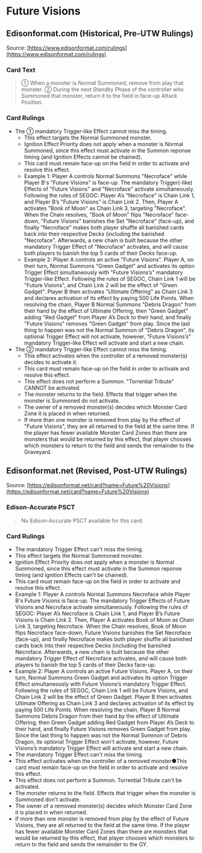 # Future Visions

## Edisonformat.com (Historical, Pre-UTW Rulings)

Source: [https://www.edisonformat.com/rulings](https://www.edisonformat.com/rulings)

### Card Text

> ① When a monster is Normal Summoned, remove from play that monster. ② During the next Standby Phase of the controller who Summoned that monster, return it to the field in face-up Attack Position.

### Card Rulings

*   The ① mandatory Trigger-like Effect cannot miss the timing.
    *   This effect targets the Normal Summoned monster.
    *   Ignition Effect Priority does not apply when a monster is Normal Summoned, since this effect must activate in the Summon reponse timing (and Ignition Effects cannot be chained).
    *   This card must remain face-up on the field in order to activate and resolve this effect.
    *   Example 1: Player A controls Normal Summons "Necroface" while Player B's "Future Visions" is face-up. The mandatory Trigger(-like) Effects of "Future Visions" and "Necroface" activate simultaneously. Following the rules of SEGOC: Player A’s "Necroface" is Chain Link 1, and Player B’s "Future Visions" is Chain Link 2. Then, Player A activates "Book of Moon" as Chain Link 3, targeting "Necroface". When the Chain resolves, "Book of Moon" flips "Necroface" face-down, "Future Visions" banishes the Set "Necroface" (face-up), and finally "Necroface" makes both player shuffle all banished cards back into their respective Decks (including the banished "Necroface". Afterwards, a new chain is built because the other mandatory Trigger Effect of "Necroface" activates, and will cause both players to banish the top 5 cards of their Decks face-up.
    *   Example 2: Player A controls an active "Future Visions". Player A, on their turn, Normal Summons "Green Gadget" and activates its option Trigger Effect simultaneously with "Future Visions’s" mandatory Trigger-like Effect. Following the rules of SEGOC, Chain Link 1 will be "Future Visions", and Chain Link 2 will be the effect of "Green Gadget". Player B then activates "Ultimate Offering" as Chain Link 3 and declares activation of its effect by paying 500 Life Points. When resolving the chain, Player B Normal Summons "Debris Dragon" from their hand by the effect of Ultimate Offering, then "Green Gadget" adding "Red Gadget" from Player A’s Deck to their hand, and finally "Future Visions" removes "Green Gadget" from play. Since the last thing to happen was not the Normal Summon of "Debris Dragon", its optional Trigger Effect will not activate, however, "Future Visions’s" mandatory Trigger-like Effect will activate and start a new chain.
*   The ② mandatory Trigger-like Effect cannot miss the timing.
    *   This effect activates when the controller of a removed monster(s) decides to activate it.
    *   This card must remain face-up on the field in order to activate and resolve this effect.
    *   This effect does not perform a Summon. "Torrential Tribute" CANNOT be activated.
    *   The monster returns to the field. Effects that trigger when the monster is Summoned do not activate.
    *   The owner of a removed monster(s) decides which Monster Card Zone it is placed in when returned.
    *   If more than one monster is removed from play by the effect of "Future Visions", they are all returned to the field at the same time. If the player has fewer available Monster Card Zones than there are monsters that would be returned by this effect, that player chooses which monsters to return to the field and sends the remainder to the Graveyard.

## Edisonformat.net (Revised, Post-UTW Rulings)

Source: [https://edisonformat.net/card?name=Future%20Visions](https://edisonformat.net/card?name=Future%20Visions)

### Edison-Accurate PSCT

> No Edison-Accurate PSCT available for this card.

### Card Rulings

*   The mandatory Trigger Effect can't miss the timing.
*   This effect targets the Normal Summoned monster.
*   Ignition Effect Priority does not apply when a monster is Normal Summoned, since this effect must activate in the Summon reponse timing (and Ignition Effects can't be chained).
*   This card must remain face-up on the field in order to activate and resolve this effect.
*   Example 1: Player A controls Normal Summons Necroface while Player B's Future Visions is face-up. The mandatory Trigger Effects of Future Visions and Necroface activate simultaneously. Following the rules of SEGOC: Player A’s Necroface is Chain Link 1, and Player B’s Future Visions is Chain Link 2. Then, Player A activates Book of Moon as Chain Link 3, targeting Necroface. When the Chain resolves, Book of Moon flips Necroface face-down, Future Visions banishes the Set Necroface (face-up), and finally Necroface makes both player shuffle all banished cards back into their respective Decks (including the banished Necroface. Afterwards,  a new chain is built because the other mandatory Trigger Effect of Necroface activates, and will cause both players to banish the top 5 cards of their Decks face-up.
*   Example 2: Player A controls an active Future Visions. Player A, on their turn, Normal Summons Green Gadget and activates its option Trigger Effect simultaneously with Future Visions’s mandatory Trigger Effect. Following the rules of SEGOC, Chain Link 1 will be Future Visions, and Chain Link 2 will be the effect of Green Gadget. Player B then activates Ultimate Offering as Chain Link 3 and declares activation of its effect by paying 500 Life Points. When resolving the chain, Player B Normal Summons Debris Dragon from their hand by the effect of Ultimate Offering, then Green Gadget adding Red Gadget from Player A’s Deck to their hand, and finally Future Visions removes Green Gadget from play. Since the last thing to happen was not the Normal Summon of Debris Dragon, its optional Trigger Effect won't activate, however, Future Visions’s mandatory Trigger Effect will activate and start a new chain.
*   The mandatory Trigger Effect can't miss the timing.
*   This effect activates when the controller of a removed monster●This card must remain face-up on the field in order to activate and resolve this effect.
*   This effect does not perform a Summon. Torrential Tribute can't be activated.
*   The monster returns to the field. Effects that trigger when the monster is Summoned don't activate.
*   The owner of a removed monster(s) decides which Monster Card Zone it is placed in when returned.
*   If more than one monster is removed from play by the effect of Future Visions, they are all returned to the field at the same time. If the player has fewer available Monster Card Zones than there are monsters that would be returned by this effect, that player chooses which monsters to return to the field and sends the remainder to the GY.
            